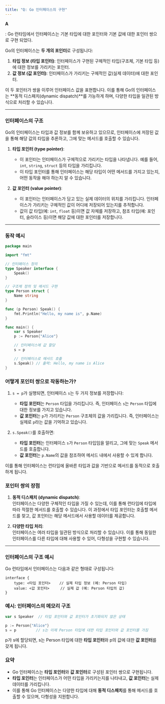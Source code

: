 ```yaml
---
title: "Q: Go 인터페이스의 구현"
---
```


**A** 

: Go 런타임에서 인터페이스는 기본 타입에 대한 포인터와 기본 값에 대한 포인터 쌍으로 구현 되었다.

Go의 인터페이스는 **두 개의 포인터**로 구성됩니다:

1. **타입 정보 (타입 포인터)**: 인터페이스가 구현된 구체적인 타입(구조체, 기본 타입 등)에 대한 정보를 가리키는 포인터.
2. **값 정보 (값 포인터)**: 인터페이스가 가리키는 구체적인 값(실제 데이터)에 대한 포인터.

이 두 포인터가 쌍을 이루어 인터페이스 값을 표현합니다. 이를 통해 Go의 인터페이스는 **동적 디스패치(dynamic dispatch)**를 가능하게 하며, 다양한 타입을 일관된 방식으로 처리할 수 있습니다.

---

### 인터페이스의 구조

Go의 인터페이스는 타입과 값 정보를 함께 보유하고 있으므로, 인터페이스에 저장된 값을 통해 해당 값의 타입을 추론하고, 그에 맞는 메서드를 호출할 수 있습니다.

1. **타입 포인터 (type pointer)**:
    - 이 포인터는 인터페이스가 구체적으로 가리키는 타입을 나타냅니다. 예를 들어, `int`, `string`, `struct` 등의 타입을 가리킵니다.
    - 이 타입 포인터를 통해 인터페이스는 해당 타입이 어떤 메서드를 가지고 있는지, 어떤 동작을 해야 하는지 알 수 있습니다.

2. **값 포인터 (value pointer)**:
    - 이 포인터는 인터페이스가 담고 있는 실제 데이터의 위치를 가리킵니다. 인터페이스가 가리키는 구체적인 값이 어디에 저장되어 있는지를 추적합니다.
    - 값이 값 타입(예: `int`, `float` 등)이면 값 자체를 저장하고, 참조 타입(예: 포인터, 슬라이스 등)이면 해당 값에 대한 포인터를 저장합니다.

---

### 동작 예시

```go
package main

import "fmt"

// 인터페이스 정의
type Speaker interface {
    Speak()
}

// 구조체 정의 및 메서드 구현
type Person struct {
    Name string
}

func (p Person) Speak() {
    fmt.Println("Hello, my name is", p.Name)
}

func main() {
    var s Speaker
    p := Person{"Alice"}

    // 인터페이스에 값 할당
    s = p

    // 인터페이스로 메서드 호출
    s.Speak() // 출력: Hello, my name is Alice
}
```

### 어떻게 포인터 쌍으로 작동하는가?

1. `s = p`가 실행되면, 인터페이스 `s`는 두 가지 정보를 저장합니다:
    - **타입 포인터**는 `Person` 타입을 가리킵니다. 즉, 인터페이스 `s`는 `Person` 타입에 대한 정보를 가지고 있습니다.
    - **값 포인터**는 `p`가 가리키는 `Person` 구조체의 값을 가리킵니다. 즉, 인터페이스는 실제로 `p`라는 값을 기억하고 있습니다.

2. `s.Speak()`를 호출하면:
    - **타입 포인터**는 인터페이스 `s`가 `Person` 타입임을 알리고, 그에 맞는 `Speak` 메서드를 호출합니다.
    - **값 포인터**는 `p.Name`의 값을 참조하여 메서드 내에서 사용할 수 있게 합니다.

이를 통해 인터페이스는 런타임에 올바른 타입과 값을 기반으로 메서드를 동적으로 호출하게 됩니다.


### 포인터 쌍의 장점

1. **동적 디스패치 (dynamic dispatch)**:  
   인터페이스는 다양한 구체적인 타입을 가질 수 있는데, 이를 통해 런타임에 타입에 따라 적절한 메서드를 호출할 수 있습니다. 이 과정에서 타입 포인터는 호출할 메서드를 찾고, 값 포인터는 해당 메서드에서 사용할 데이터를 제공합니다.

2. **다양한 타입 처리**:  
   인터페이스는 여러 타입을 일관된 방식으로 처리할 수 있습니다. 이를 통해 동일한 인터페이스를 다른 타입에 대해 사용할 수 있어, 다형성을 구현할 수 있습니다.

---

### 인터페이스의 구조 예시

Go 런타임에서 인터페이스는 다음과 같은 형태로 구성됩니다:

```plaintext
interface {
    type: <타입 포인터>    // 실제 타입 정보 (예: Person 타입)
    value: <값 포인터>     // 실제 값 (예: Person 타입의 값)
}
```

### 예시: 인터페이스의 메모리 구조

```go
var s Speaker  // 타입 포인터와 값 포인터가 초기화되지 않은 상태

p := Person{"Alice"}
s = p         // s는 이제 Person 타입에 대한 타입 포인터와 값 포인터를 가짐
```
p가 s에 할당되면, s는 Person 타입에 대한 **타입 포인터**와 p의 값에 대한 **값 포인터**를 갖게 됩니다.

### 요약

- Go 인터페이스는 **타입 포인터**와 **값 포인터**로 구성된 포인터 쌍으로 구현됩니다.
- **타입 포인터**는 인터페이스가 어떤 타입을 가리키는지를 나타내고, **값 포인터**는 실제 데이터를 가리킵니다.
- 이를 통해 Go 인터페이스는 다양한 타입에 대해 **동적 디스패치**를 통해 메서드를 호출할 수 있으며, 다형성을 지원합니다.
